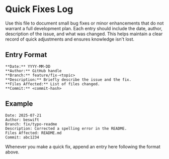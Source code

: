 # Quick Fixes Log

Use this file to document small bug fixes or minor enhancements that do not warrant a full development plan. Each entry should include the date, author, description of the issue, and what was changed. This helps maintain a clear record of quick adjustments and ensures knowledge isn't lost.

## Entry Format

```
**Date:** YYYY-MM-DD  
**Author:** GitHub handle  
**Branch:** feature/fix-<topic>  
**Description:** Briefly describe the issue and the fix.  
**Files Affected:** List of files changed.  
**Commit:** <commit-hash>  
```

## Example

```
Date: 2025-07-21  
Author: beswift  
Branch: fix/typo-readme  
Description: Corrected a spelling error in the README.  
Files Affected: README.md  
Commit: abc1234
```

Whenever you make a quick fix, append an entry here following the format above.
